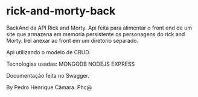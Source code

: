 # rick-and-morty-back

BackAnd da API Rick and Morty. Api feita para alimentar o front end de um site que armazena em memoria persistente os personagens do rick and Morty. 
Irei anexar ao front em um diretorio separado.

Api utilizando o modelo de CRUD.

Tecnologias usadas:
MONGODB
NODEJS
EXPRESS

Documentação feita no Swagger.


By Pedro Henrique Câmara. Phc@
